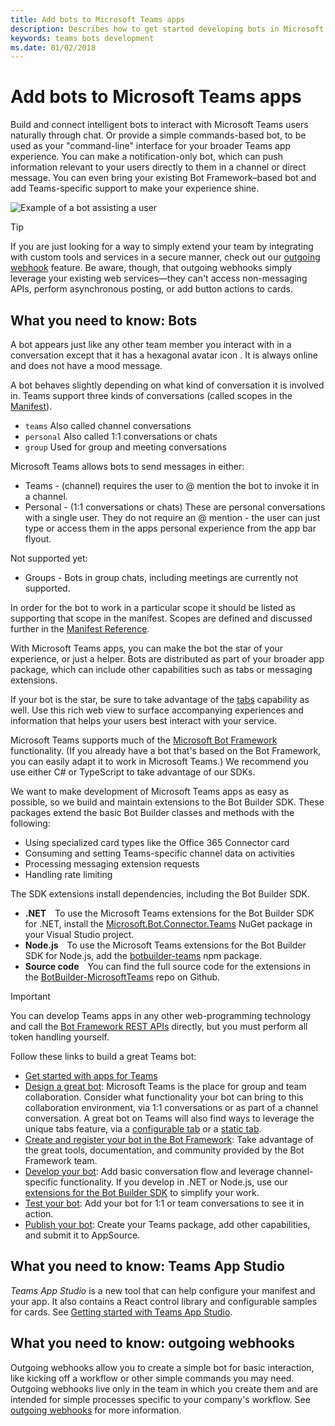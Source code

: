 ```yaml
---
title: Add bots to Microsoft Teams apps
description: Describes how to get started developing bots in Microsoft Teams
keywords: teams bots development
ms.date: 01/02/2018
---
```


# Add bots to Microsoft Teams apps

Build and connect intelligent bots to interact with Microsoft Teams users naturally through chat. Or provide a simple commands-based bot, to be used as your "command-line" interface for your broader Teams app experience. You can make a notification-only bot, which can push information relevant to your users directly to them in a channel or direct message. You can even bring your existing Bot Framework&ndash;based bot and add Teams-specific support to make your experience shine.

![Example of a bot assisting a user](~/assets/images/bot_example.png)

> [!TIP]
> If you are just looking for a way to simply extend your team by integrating with custom tools and services in a secure manner, check out our [outgoing webhook](~/concepts/outgoingwebhook) feature. Be aware, though, that outgoing webhooks simply leverage your existing web services&mdash;they can't access non-messaging APIs, perform asynchronous posting, or add button actions to cards.

## What you need to know: Bots

A bot appears just like any other team member you interact with in a conversation except that it has a hexagonal avatar icon . It is always online and does not have a mood message.

A bot behaves slightly depending on what kind of conversation it is involved in.  Teams support three kinds of conversations (called scopes in the [Manifest](~/references/resources/schema/manifest-schema)).

* `teams` Also called channel conversations
* `personal` Also called 1:1 conversations or chats
* `group` Used for group and meeting conversations

Microsoft Teams allows bots to send messages in either:

* Teams - (channel) requires the user to @ mention the bot to invoke it in a channel.
* Personal - (1:1 conversations or chats) These are personal conversations with a single user. They do not require an @ mention - the user can just type or access them in the apps personal experience from the app bar flyout.

Not supported yet:

* Groups - Bots in group chats, including meetings are currently not supported.

In order for the bot to work in a particular scope it should be listed as supporting that scope in the manifest. Scopes are defined and discussed further in the [Manifest Reference](~/references/resources/schema/manifest-schema).

With Microsoft Teams apps, you can make the bot the star of your experience, or just a helper. Bots are distributed as part of your broader app package, which can include other capabilities such as tabs or messaging extensions.

If your bot is the star, be sure to take advantage of the [tabs](~/concepts/tabs/tabs-overview) capability as well. Use this rich web view to surface accompanying experiences and information that helps your users best interact with your service.

Microsoft Teams supports much of the [Microsoft Bot Framework](https://dev.botframework.com/) functionality. (If you already have a bot that's based on the Bot Framework, you can easily adapt it to work in Microsoft Teams.) We recommend you use either C# or TypeScript to take advantage of our SDKs.

We want to make development of Microsoft Teams apps as easy as possible, so we build and maintain extensions to the Bot Builder SDK. These packages extend the basic Bot Builder classes and methods with the following:

* Using specialized card types like the Office 365 Connector card
* Consuming and setting Teams-specific channel data on activities
* Processing messaging extension requests
* Handling rate limiting

The SDK extensions install dependencies, including the Bot Builder SDK.

* **.NET**&emsp;To use the Microsoft Teams extensions for the Bot Builder SDK for .NET, install the [Microsoft.Bot.Connector.Teams](https://www.nuget.org/packages/Microsoft.Bot.Connector.Teams) NuGet package in your Visual Studio project.
* **Node.js**&emsp;To use the Microsoft Teams extensions for the Bot Builder SDK for Node.js, add the [botbuilder-teams](https://www.npmjs.com/package/botbuilder-teams) npm package.
* **Source code**&emsp;You can find the full source code for the extensions in the [BotBuilder-MicrosoftTeams](https://github.com/OfficeDev/BotBuilder-MicrosoftTeams) repo on Github.

> [!IMPORTANT]
> You can develop Teams apps in any other web-programming technology and call the [Bot Framework REST APIs](https://docs.microsoft.com/en-us/bot-framework/rest-api/bot-framework-rest-overview) directly, but you must perform all token handling yourself.

Follow these links to build a great Teams bot:
- [Get started with apps for Teams](~/get-started/get-started-nodejs)
- [Design a great bot](~/get-started/design#designing-a-great-bot): Microsoft Teams is the place for group and team collaboration. Consider what functionality your bot can bring to this collaboration environment, via 1:1 conversations or as part of a channel conversation. A great bot on Teams will also find ways to leverage the unique tabs feature, via a [configurable tab](~/concepts/tabs/tabs-overview) or a [static tab](~/concepts/tabs/tabs-static).
- [Create and register your bot in the Bot Framework](~/concepts/bots/bots-create): Take advantage of the great tools, documentation, and community provided by the Bot Framework team.
- [Develop your bot](~/concepts/bots/bot-conversations/bots-conversations): Add basic conversation flow and leverage channel-specific functionality. If you develop in .NET or Node.js, use our [extensions for the Bot Builder SDK](~/get-started/code#microsoft-teams-extensions-for-the-bot-builder-sdk) to simplify your work.
- [Test your bot](~/concepts/bots/bots-test): Add your bot for 1:1 or team conversations to see it in action.
- [Publish your bot](~/publishing/apps-publish): Create your Teams package, add other capabilities, and submit it to AppSource.

## What you need to know: Teams App Studio
*Teams App Studio* is a new tool that can help configure your manifest and your app. It also contains a React control library and configurable samples for cards.  See [Getting started with Teams App Studio](~/get-started/get-started-app-studio).

## What you need to know: outgoing webhooks

Outgoing webhooks allow you to create a simple bot for basic interaction, like kicking off a workflow or other simple commands you may need. Outgoing webhooks live only in the team in which you create them and are intended for simple processes specific to your company's workflow. See [outgoing webhooks](~/concepts/outgoingwebhook) for more information.
